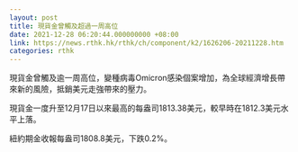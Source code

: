 ```yaml
---
layout: post
title: 現貨金曾觸及超過一周高位
date: 2021-12-28 06:20:44.000000000 +08:00
link: https://news.rthk.hk/rthk/ch/component/k2/1626206-20211228.htm
categories: rthk
---
```


現貨金曾觸及逾一周高位，變種病毒Omicron感染個案增加，為全球經濟增長帶來新的風險，抵銷美元走強帶來的壓力。

現貨金一度升至12月17日以來最高的每盎司1813.38美元，較早時在1812.3美元水平上落。

紐約期金收報每盎司1808.8美元，下跌0.2%。
